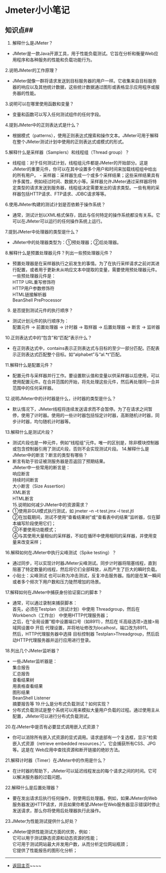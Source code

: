 # Jmeter小小笔记 # 

## 知识点##
  1. 解释什么是JMeter？
   - JMeter是一款Java开源工具，用于性能负载测试。它旨在分析和衡量Web应用程序和各种服务的性能和负载功能行为。

  2.说明JMeter的工作原理？
   - JMeter就像一群将请求发送到目标服务器的用户一样。它收集来自目标服务器的响应以及其他统计数据，这些统计数据通过图形或表格显示应用程序或服务器的性能。

  3.说明可以在哪里使用函数和变量？
   - 变量和函数可以写入任何测试组件的任何字段。

  4.提到JMeter中的正则表达式是什么？
   - 根据模式（patterns），使用正则表达式搜索和操作文本。JMeter可用于解释在整个JMeter测试计划中使用的正则表达式或模式的形式。

  5.解释什么是采样器（Samplers）和线程组（Thread group）？
   - 线程组：对于任何测试计划，线程组元件都是JMeter的开始部分。这是JMeter的重要元件，你可以在其中设置多个用户和时间来加载线程组中给出的所有用户。
    - 采样器：采样器生成一个或多个采样结果；这些采样结果具有许多属性，例如经过时间、数据大小等。采样器允许JMeter通过采样器将特定类型的请求发送到服务器，线程组决定需要发出的请求类型。一些有用的采样器包括HTTP请求、FTP请求、JDBC请求等等。

  6.使用JMeter构建的测试计划是否依赖于操作系统？
   - 通常，测试计划以XML格式保存，因此与任何特定的操作系统都没有关系。它可以在JMeter可以运行的任何操作系统上运行。

  7.提到JMeter中处理器的类型是什么？
   - JMeter中的处理器类型为：①预处理器；②后处理器。

  8.解释什么是预置处理器元件？列出一些预处理器元件？
   - 预置处理器是在采样器执行之前发生的事情。为了在执行采样请求之前对其进行配置，或者用于更新未从响应文本中提取的变量，需要使用预处理器元件。
   一些预处理器元件是：\
   HTTP URL重写修饰符\
   HTTP用户参数修饰符\
   HTML链接解析器\
   BeanShell PreProcessor
  9. 是否提到测试元件的执行顺序？
   - 测试计划元件的执行顺序为：\
   配置元件 -> 前置处理器 -> 计时器 -> 取样器 -> 后置处理器 -> 断言 -> 监听器

  10.正则表达式中的“包含”和“匹配”表示什么？
   - 在正则表达式中，contains表示正则表达式与目标的至少一部分匹配。匹配表示正则表达式匹配整个目标。如“alphabet”与“al.*t”匹配。

  11.解释什么是配置元件？
   - 配置元件与采样器并行工作。要设置默认值和变量以供采样器以后使用，可以使用配置元件。在合并范围的开始，将先处理这些元件，然后再处理同一合并范围中的任何采样器。

  12.说明JMeter中的计时器是什么，计时器的类型是什么？
   - 默认情况下，JMeter线程将连续发送请求而不会暂停。为了在请求之间暂停，使用了计时器。使用的一些计时器包括恒定计时器，高斯随机计时器，同步计时器，均匀随机计时器等。

  13.解释什么是测试片段？
   - 测试片段也是一种元件，例如“线程组”元件。唯一的区别是，除非模块控制器或包含控制器引用了测试片段，否则不会实现测试片段。
  14.解释什么是JMeter中的断言？断言的类型有哪些？
   - 断言有助于验证被测服务器是否返回了预期结果。\
   JMeter中一些常用的断言是：\
   响应断言\
   持续时间断言\
   大小断言（Size Assertion）\
   XML断言\
   HTML断言\
  15.说明如何减少JMeter中的资源需求？
   - ①使用非GUI模式执行测试，如 jmeter –n –t test.jmx –l test.jtl\
    ②在加载期间，测试不使用“查看结果树”或“查看表中的结果”监听器，仅在脚本编写阶段使用它们；\
    ③不要使用功能模式；\
    ④与其使用大量相似的采样器，不如在循环中使用相同的采样器，并使用变量来改变采样；

  16.解释如何在JMeter中执行尖峰测试（Spike testing）？
   - 通过同步，可以实现计时器JMeter尖峰测试。同步计时器将阻塞线程，直到阻塞了特定数量的线程，然后将它们全部释放，从而产生了巨大的瞬时负载。
   - 小贴士：尖峰测试 也可以称为冲击测试，反复冲击服务器。指的是在某一瞬间或者多个频次下用户数和压力陡然增加的场景。

  17.解释如何在JMeter中捕获身份验证窗口的脚本？
   - 通常，可以通过录制来捕获脚本：\
   首先，必须在Testplan（测试计划）中使用 Threadgroup，然后在 Workbench（工作台） 中使用HTTP代理服务器；\
   之后，在“全局设置”框中设置端口号（如8911），然后在 IE高级选项>连接>局域网设置中 开启 代理设置，并将地址修改为localhost，端口改为8911。\
   然后，HTTP代理服务器中选择 目标控制器 Testplan>Threadgroup，然后启动HTTP代理服务器并运行应用进行登录。

  18.列出几个JMeter监听器？
   - 一些JMeter监听器是：\
   集合报告\
   汇总报告\
   查看结果树\
   用表格查看结果\
   图形结果\
   BeanShell Listener\
   摘要报告等
  19.什么是分布式负载测试？如何实现？
   - 分布式负载测试是整个系统可以用来模拟大量用户负载的过程。通过使用主从配置，JMeter可以进行分布式负载测试。

  20.在JMeter中是否有必要显式调用嵌入式资源？
   - 你可以消除所有嵌入式资源的显式调用。请求底部有一个复选框，显示“检索嵌入式资源（retrieve embedded resources.）”。它会捕获所有CSS、JPG等。这是在 Web应用中查找资源和断开链接的绝妙方法。

  21.解释计时器（Timer）在JMeter中的作用是什么？
   - 在计时器的帮助下，JMeter可以延迟线程发出的每个请求之间的时间。它可以解决服务器的过载问题。

  22.解释什么是后置处理器？
   - 要在发出请求后执行任何操作，则使用后处理器。例如，如果JMeter向Web服务器发送HTTP请求，并且如果你希望JMeter在Web服务器显示错误时停止发送请求，那么你将使用后处理器执行此操作。

  23.JMeter为性能测试提供什么好处？
   - JMeter提供性能测试方面的优势，例如：\
   它可以用于测试静态资源和动态资源的性能；\
   它可用于测试网站最大并发用户数，从而分析定位网站瓶颈；\
   它提供了性能报告的图形化分析；







  -----------------
  - [返回主页](README.md)~~~~